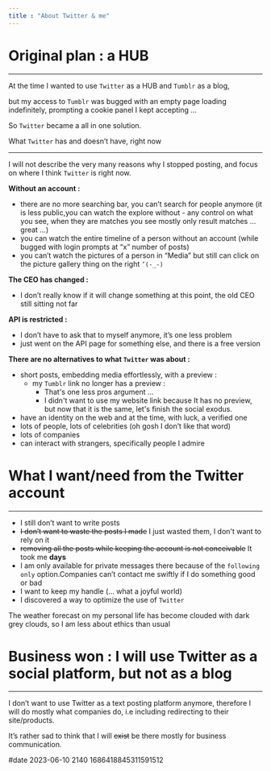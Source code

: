```yaml
---
title : "About Twitter & me"
---
```


# Original plan : a HUB

---

At the time I wanted to use `Twitter` as a HUB and `Tumblr` as a blog,

but my access to `Tumblr` was bugged with an empty page loading indefinitely, prompting a cookie panel I kept accepting …

So `Twitter` became a all in one solution.

What `Twitter` has and doesn’t have, right now

---

I will not describe the very many reasons why I stopped posting, and focus on where I think `Twitter` is right now.

**Without an account :**

- there are no more searching bar, you can’t search for people anymore (it is less public,you can watch the explore without - any control on what you see, when they are matches you see mostly only result matches … great …)
- you can watch the entire timeline of a person without an account (while bugged with login prompts at “x” number of posts)
- you can’t watch the pictures of a person in “Media” but still can click on the picture gallery thing on the right `’(-_-)`


**The CEO has changed :**

- I don’t really know if it will change something at this point, the old CEO still sitting not far


**API is restricted :**

- I don’t have to ask that to myself anymore, it’s one less problem
- just went on the API page for something else, and there is a free version


**There are no alternatives to what `Twitter` was about :**

- short posts, embedding media effortlessly, with a preview :
	- my `Tumblr` link no longer has a preview :
		- That's one less pros argument ...
		- I didn't want to use my website link because It has no preview, but now that it is the same, let's finish the social exodus.
- have an identity on the web and at the time, with luck, a verified one
- lots of people, lots of celebrities (oh gosh I don’t like that word)
- lots of companies
- can interact with strangers, specifically people I admire


# What I want/need from the Twitter account

---

- I still don’t want to write posts
- ~~I don’t want to waste the posts I made~~ I just wasted them, I don't want to rely on it
- ~~removing all the posts while keeping the account is not conceivable~~ It took me **days**
- I am only available for private messages there because of the `following only` option.Companies can’t contact me swiftly if I do something good or bad
- I want to keep my handle (… what a joyful world)
- I discovered a way to optimize the use of `Twitter`

The weather forecast on my personal life has become clouded with dark grey clouds, so I am less about ethics than usual


# Business won : I will use Twitter as a social platform, but not as a blog

---

I don’t want to use Twitter as a text posting platform anymore, therefore I will do mostly what companies do, i.e including redirecting to their site/products.

It’s rather sad to think that I will ~~exist~~ be there mostly for business communication.

#date 2023-06-10 2140 1686418845311591512
